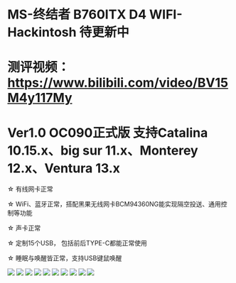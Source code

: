 # MS-终结者 B760ITX D4 WIFI-Hackintosh  待更新中

# 测评视频：https://www.bilibili.com/video/BV15M4y117My

# Ver1.0 OC090正式版 支持Catalina 10.15.x、big sur 11.x、Monterey 12.x、Ventura 13.x

☆ 有线网卡正常

☆ WiFi、蓝牙正常，搭配黑果无线网卡BCM94360NG能实现隔空投送、通用控制等功能

☆ 声卡正常

☆ 定制15个USB， 包括前后TYPE-C都能正常使用

☆ 睡眠与唤醒皆正常，支持USB键鼠唤醒

![](https://github.com/Xmingbai/MS-B760ITX-Hackintosh/blob/main/1.png)
![](https://github.com/Xmingbai/MS-B760ITX-Hackintosh/blob/main/2.png)
![](https://github.com/Xmingbai/MS-B760ITX-Hackintosh/blob/main/3.png)
![](https://github.com/Xmingbai/MS-B760ITX-Hackintosh/blob/main/4.png)
![](https://github.com/Xmingbai/MS-B760ITX-Hackintosh/blob/main/5.png)
![](https://github.com/Xmingbai/MS-B760ITX-Hackintosh/blob/main/6.png)
![](https://github.com/Xmingbai/MS-B760ITX-Hackintosh/blob/main/7.png)
![](https://github.com/Xmingbai/MS-B760ITX-Hackintosh/blob/main/8.png)
![](https://github.com/Xmingbai/MS-B760ITX-Hackintosh/blob/main/9.png)
![](https://github.com/Xmingbai/MS-B760ITX-Hackintosh/blob/main/10.png)
